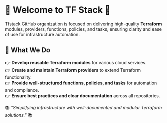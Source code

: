 # 🚀 Welcome to TF Stack 👋  

Tfstack GitHub organization is focused on delivering high-quality **Terraform** modules, providers, functions, policies, and tasks, ensuring clarity and ease of use for infrastructure automation.  

## 🌟 What We Do  

👉 **Develop reusable Terraform modules** for various cloud services.  
👉 **Create and maintain Terraform providers** to extend Terraform functionality.  
👉 **Provide well-structured functions, policies, and tasks** for automation and compliance.  
👉 **Ensure best practices and clear documentation** across all repositories.  

📚 *"Simplifying infrastructure with well-documented and modular Terraform solutions."* 📚
